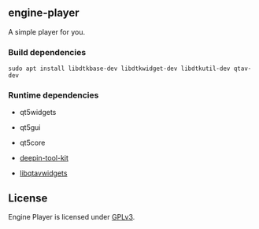 ## engine-player

A simple player for you.

### Build dependencies

`sudo apt install libdtkbase-dev libdtkwidget-dev libdtkutil-dev qtav-dev`

### Runtime dependencies

* qt5widgets

* qt5gui

* qt5core

* [deepin-tool-kit](https://github.com/linuxdeepin/deepin-tool-kit)

* [libqtavwidgets](https://github.com/wang-bin/QtAV)

## License

Engine Player is licensed under [GPLv3](LICENSE).

